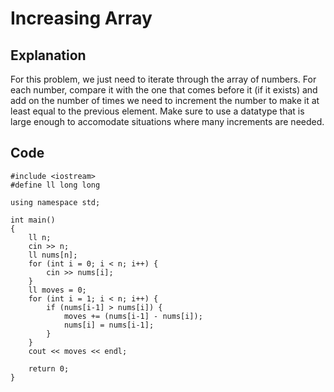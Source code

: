 # Increasing Array
## Explanation
For this problem, we just need to iterate through the array of numbers. For each 
number, compare it with the one that comes before it (if it exists) and add on the 
number of times we need to increment the number to make it at least equal to the 
previous element. Make sure to use a datatype that is large enough to accomodate 
situations where many increments are needed.
## Code
    #include <iostream>
    #define ll long long

    using namespace std;

    int main()
    {
        ll n;
        cin >> n;
        ll nums[n];
        for (int i = 0; i < n; i++) {
            cin >> nums[i];
        }
        ll moves = 0;
        for (int i = 1; i < n; i++) {
            if (nums[i-1] > nums[i]) {
                moves += (nums[i-1] - nums[i]);
                nums[i] = nums[i-1];
            }
        }
        cout << moves << endl;

        return 0;
    }